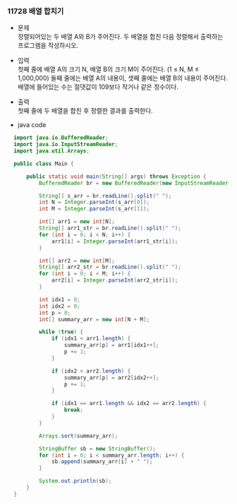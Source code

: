 ### 11728 배열 합치기
  - 문제  
  정렬되어있는 두 배열 A와 B가 주어진다. 두 배열을 합친 다음 정렬해서 출력하는 프로그램을 작성하시오.

  - 입력  
  첫째 줄에 배열 A의 크기 N, 배열 B의 크기 M이 주어진다. (1 ≤ N, M ≤ 1,000,000)
  둘째 줄에는 배열 A의 내용이, 셋째 줄에는 배열 B의 내용이 주어진다. 배열에 들어있는 수는 절댓값이 109보다 작거나 같은 정수이다.

  - 출력  
  첫째 줄에 두 배열을 합친 후 정렬한 결과를 출력한다.
  
  - java code
  ```java
    import java.io.BufferedReader;
    import java.io.InputStreamReader;
    import java.util.Arrays;

    public class Main {

        public static void main(String[] args) throws Exception {
            BufferedReader br = new BufferedReader(new InputStreamReader(System.in));

            String[] s_arr = br.readLine().split(" ");
            int N = Integer.parseInt(s_arr[0]);
            int M = Integer.parseInt(s_arr[1]);

            int[] arr1 = new int[N];
            String[] arr1_str = br.readLine().split(" ");
            for (int i = 0; i < N; i++) {
                arr1[i] = Integer.parseInt(arr1_str[i]);
            }

            int[] arr2 = new int[M];
            String[] arr2_str = br.readLine().split(" ");
            for (int i = 0; i < M; i++) {
                arr2[i] = Integer.parseInt(arr2_str[i]);
            }

            int idx1 = 0;
            int idx2 = 0;
            int p = 0;
            int[] summary_arr = new int[N + M];

            while (true) {
                if (idx1 < arr1.length) {
                    summary_arr[p] = arr1[idx1++];
                    p += 1;
                }

                if (idx2 < arr2.length) {
                    summary_arr[p] = arr2[idx2++];
                    p += 1;
                }

                if (idx1 == arr1.length && idx2 == arr2.length) {
                    break;
                }
            }

            Arrays.sort(summary_arr);

            StringBuffer sb = new StringBuffer();
            for (int i = 0; i < summary_arr.length; i++) {
                sb.append(summary_arr[i] + " ");
            }

            System.out.println(sb);
        }
    }
  ```
